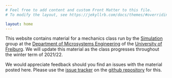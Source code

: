 ```yaml
---
# Feel free to add content and custom Front Matter to this file.
# To modify the layout, see https://jekyllrb.com/docs/themes/#overriding-theme-defaults

layout: home
---
```


This website contains material for a mechanics class run by the [Simulation][simulation] group at the
[Department of Microsystems Engineering][imtek] of the [University of Freiburg][unifreiburg]. We will update
this material as the class progresses throughout the winter term of 2021/22.

We would appreciate feedback should you find an issues with the material posted here. Please use the [issue tracker][issue] on the [github repository][github] for this.


[simulation]: https://www.imtek.de/laboratories/simulation/simulation
[imtek]: https://www.imtek.de/
[unifreiburg]: https://uni-freiburg.de/
[issue]: https://github.com/IMTEK-Simulation/Micromechanics/issues
[github]: https://github.com/IMTEK-Simulation/Micromechanics